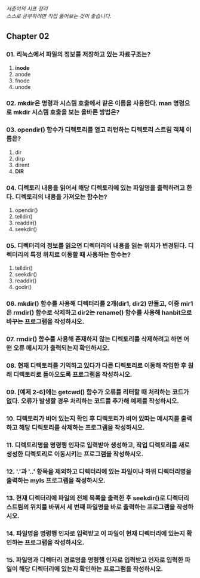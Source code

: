 ###### 서준이의 시프 정리 <br> 스스로 공부하려면 직접 풀어보는 것이 좋습니다.

## Chapter 02

### 01. 리눅스에서 파일의 정보를 저장하고 있는 자료구조는?
1. **inode**
2. anode
3. fnode
4. unode

### 02. mkdir은 명령과 시스템 호출에서 같은 이름을 사용한다. man 명령으로 mkdir 시스템 호출을 보는 올바른 방법은?

### 03. opendir() 함수가 디렉토리를 열고 리턴하는 디렉토리 스트림 객체 이름은?
1. dir
2. dirp
3. dirent
4. **DIR**

### 04. 디렉토리 내용을 읽어서 해당 디렉토리에 있는 파일명을 출력하려고 한다. 디렉토리의 내용을 가져오는 함수는?
1. opendir()
2. telldir()
3. readdir()
4. seekdir()

### 05. 디렉터리의 정보를 읽으면 디렉터리의 내용을 읽는 위치가 변경된다. 디렉터리의 특정 위치로 이동할 때 사용하는 함수는?
1. telldir()
2. seekdir()
3. readdir()
4. godir()

### 06. mkdir() 함수를 사용해 디렉터리를 2개(dir1, dir2) 만들고, 이중 mir1은 rmdir() 함수로 삭제하고 dir2는 rename() 함수를 사용해 hanbit으로 바꾸는 프로그램을 작성하시오.


### 07. rmdir() 함수를 사용해 존재하지 않는 디렉토리를 삭제하려고 하면 어떤 오류 메시지가 출력되는지 확인하시오.

### 08. 현재 디렉토리를 기억하고 있다가 다른 디렉토리로 이동해 작업한 후 원래 디렉토리로 돌아오도록 프로그램을 작성하시오.

### 09. [예제 2-6]에는 getcwd() 함수가 오류를 리터할 때 처리하는 코드가 없다. 오류가 발생할 경우 처리하는 코드를 추가해 예제를 작성하시오.

### 10. 디렉토리가 비어 있는지 확인 후 디렉토리가 비어 있따는 메시지를 출력하고 해당 디렉토리를 삭제하는 프로그램을 작성하시오.

### 11. 디렉토리명을 명령행 인자로 입력받아 생성하고, 작업 디렉토리를 새로 생성한 디렉토리로 이동시키는 프로그램을 작성하시오.

### 12. '.'과 '..' 항목을 제외하고 디렉터리에 있는 파일이나 하위 디렉터리명을 출력하는 myls 프로그램을 작성하시오.

### 13. 현재 디렉터리에 파일의 전체 목록을 출력한 후 seekdir()로 디렉터리 스트림의 위치를 바꿔서 세 번째 파일명을 바로 출력하는 프로그램을 작성하시오.

### 14. 파일명을 명령행 인자로 입력받고 이 파일이 현재 디렉터리에 있는지 확인하는 프로그램을 작성하시오.

### 15. 파일명과 디렉터리 경로명을 명령행 인자로 입력받고 인자로 입력한 파일이 해당 디렉터리에 있는지 확인하는 프로그램을 작성하시오.